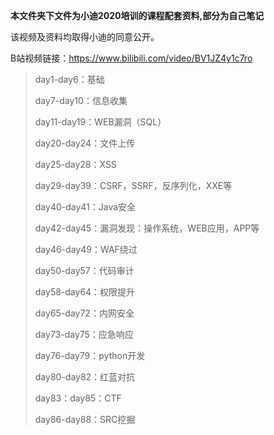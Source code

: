 **本文件夹下文件为小迪2020培训的课程配套资料,部分为自己笔记**

该视频及资料均取得小迪的同意公开。

B站视频链接：https://www.bilibili.com/video/BV1JZ4y1c7ro


>   day1-day6：基础
>
>   day7-day10：信息收集
>
>   day11-day19：WEB漏洞（SQL）
>
>   day20-day24：文件上传
>
>   day25-day28：XSS
>
>   day29-day39：CSRF，SSRF，反序列化，XXE等
>
>   day40-day41：Java安全
>
>   day42-day45：漏洞发现：操作系统，WEB应用，APP等 
>
>   day46-day49：WAF绕过
>
>   day50-day57：代码审计
>
>   day58-day64：权限提升
>
>   day65-day72：内网安全
>
>   day73-day75：应急响应
>
>   day76-day79：python开发
>
>   day80-day82：红蓝对抗
>
>   day83：day85：CTF
>
>   day86-day88：SRC挖掘 
>



